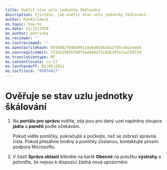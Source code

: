 ```yaml
---
title: Ověřit stav uzlu jednotky škálování
description: Zjistěte, jak ověřit stav uzlu jednotky škálování.
author: PatAltimore
ms.topic: how-to
ms.date: 11/13/2020
ms.author: patricka
ms.reviewer: ''
ms.lastreviewed: ''
ms.openlocfilehash: 0393d62f040499114a4d66383da1fd5c44a2eeb8
ms.sourcegitcommit: 733a22985570df1ad466a73cd26397e7aa726719
ms.translationtype: MT
ms.contentlocale: cs-CZ
ms.lasthandoff: 01/05/2021
ms.locfileid: "97874417"
---
```

# <a name="verifying-scale-unit-node-health"></a>Ověřuje se stav uzlu jednotky škálování

1.  Na **portálu pro správu** ověřte, zda jsou pro daný uzel naplněny sloupce **jádra** a **paměti** podle očekávání.
    
    Pokud vidíte pomlčky, pokračujte a počkejte, než se zobrazí správná čísla. Pokud přesáhne hodiny a pomlčky zůstanou, kontaktujte prosím podpora Microsoftu.
    
2.  V části **Správa oblastí** klikněte na kartě **Obecné** na položku **výstrahy** a potvrďte, že nejsou k dispozici žádná nová upozornění.
    
